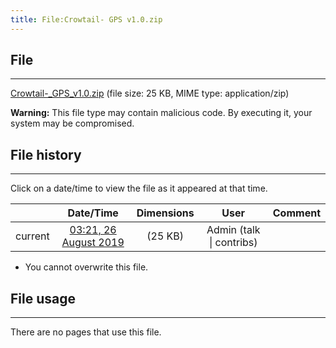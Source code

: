 ```yaml
---
title: File:Crowtail- GPS v1.0.zip
---
```


## File
--------

[Crowtail-_GPS_v1.0.zip](https://wiki.elecrow.com/images/d/d5/Crowtail-_GPS_v1.0.zip) (file size: 25 KB, MIME type: application/zip)

**Warning:** This file type may contain malicious code. By executing it, your system may be compromised.

## File history
--------

Click on a date/time to view the file as it appeared at that time.

|         |                          Date/Time                           | Dimensions  |                             User                             | Comment |
| :-----: | :----------------------------------------------------------: | :---------: | :----------------------------------------------------------: | :-----: |
| current | [03:21, 26 August 2019](https://wiki.elecrow.com/images/d/d5/Crowtail-_GPS_v1.0.zip) | (25 KB) | Admin (talk \| contribs) |         |

- You cannot overwrite this file.

## File usage
--------

There are no pages that use this file.